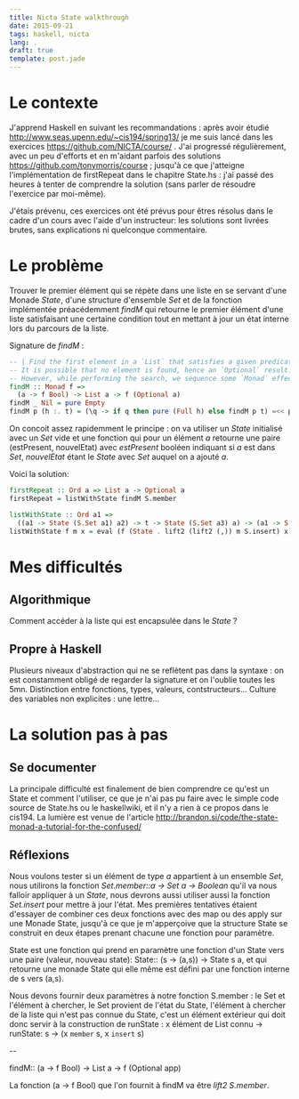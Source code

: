 ```yaml
---
title: Nicta State walkthrough
date: 2015-09-21
tags: haskell, nicta
lang: .
draft: true
template: post.jade
---
```


# Le contexte

J'apprend Haskell en suivant les recommandations : après avoir étudié http://www.seas.upenn.edu/~cis194/spring13/ je me suis lancé dans les exercices https://github.com/NICTA/course/ .
J'ai progressé régulièrement, avec un peu d'efforts et en m'aidant parfois des solutions https://github.com/tonymorris/course ; jusqu'à ce que j'atteigne l'implémentation de firstRepeat dans le chapitre State.hs : j'ai passé des heures à tenter de comprendre la solution (sans parler de résoudre l'exercice par moi-même).

J'étais prévenu, ces exercices ont été prévus pour êtres résolus dans le cadre d'un cours avec l'aide d'un instructeur: les solutions sont livrées brutes, sans explications ni quelconque commentaire.

# Le problème

Trouver le premier élément qui se répète dans une liste en se servant d'une Monade *State*, d'une structure d'ensemble *Set* et de la fonction implémentée préacédemment *findM* qui retourne le premier élément d'une liste satisfaisant une certaine condition tout en mettant à jour un état interne lors du parcours de la liste.

Signature de *findM* :
```haskell
-- | Find the first element in a `List` that satisfies a given predicate.
-- It is possible that no element is found, hence an `Optional` result.
-- However, while performing the search, we sequence some `Monad` effect through.
findM :: Monad f =>
  (a -> f Bool) -> List a -> f (Optional a)
findM _ Nil = pure Empty
findM p (h :. t) = (\q -> if q then pure (Full h) else findM p t) =<< p h
```

On concoit assez rapidemment le principe : on va utiliser un *State* initialisé avec un *Set* vide et une fonction qui pour un élément *a* retourne une paire (estPresent, nouvelEtat) avec *estPresent* booléen indiquant si *a* est dans *Set*, *nouvelEtat* étant le *State* avec *Set* auquel on a ajouté *a*. 

Voici la solution:

```haskell
firstRepeat :: Ord a => List a -> Optional a
firstRepeat = listWithState findM S.member

listWithState :: Ord a1 =>
  ((a1 -> State (S.Set a1) a2) -> t -> State (S.Set a3) a) -> (a1 -> S.Set a1 -> a2) -> t -> a 
listWithState f m x = eval (f (State . lift2 (lift2 (,)) m S.insert) x) S.emp
```

# Mes difficultés

## Algorithmique

Comment accéder à la liste qui est encapsulée dans le *State* ?

## Propre à Haskell

Plusieurs niveaux d'abstraction qui ne se reflètent pas dans la syntaxe : on est constamment obligé de regarder la signature et on l'oublie toutes les 5mn.
Distinction entre fonctions, types, valeurs, contstructeurs...
Culture des variables non explicites : une lettre...

# La solution pas à pas

## Se documenter

La principale difficulté est finalement de bien comprendre ce qu'est un State et comment l'utiliser, ce que je n'ai pas pu faire avec le simple code source de State.hs ou le haskellwiki, et il n'y a rien à ce propos dans le cis194.
La lumière est venue de l'article http://brandon.si/code/the-state-monad-a-tutorial-for-the-confused/

## Réflexions

Nous voulons tester si un élément de type *a* appartient à un ensemble *Set*, nous utilirons la fonction *Set.member::a -> Set a -> Boolean* qu'il va nous falloir appliquer à un *State*, nous devrons aussi utiliser aussi la fonction *Set.insert* pour mettre à jour l'état. Mes premières tentatives étaient d'essayer de combiner ces deux fonctions avec des map ou des apply sur une Monade State, jusqu'à ce que je m'apperçoive que la structure State se construit en deux étapes prenant chacune une fonction pour paramètre.

State est une fonction qui prend en paramètre une fonction d'un State vers une paire (valeur, nouveau state): State:: (s -> (a,s)) -> State s a, et qui retourne une monade State qui elle même est défini par une fonction interne de s vers (a,s).

Nous devons fournir deux paramètres à notre fonction S.member : le Set et l'élément à chercher, le Set provient de l'état du State, l'élément à chercher de la liste qui n'est pas connue du State, c'est un élément extérieur qui doit donc servir à la construction de runState : x élément de List connu -> runState: s -> (x `member` s, x `insert` s)

--

findM:: (a -> f Bool) -> List a -> f (Optional app)

La fonction (a -> f Bool) que l'on fournit à findM va être *lift2 S.member*.
